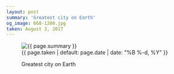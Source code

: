 ```yaml
---
layout: post
summary: 'Greatest city on Earth'
og_image: 668-1280.jpg
taken: August 3, 2017
---
```


<figure class="post" data-src="{{ site.assets_url }}/{{ page.og_image }}">
<img alt="{{ page.summary }}" sizes="(min-width: 700px) 50vw, calc(100vw - 2rem)" src="{{ site.assets_url }}/668-640.jpg" srcset="{{ site.assets_url }}/668-320.jpg 320w, {{ site.assets_url }}/668-640.jpg 640w, {{ site.assets_url }}/668-960.jpg 960w, {{ site.assets_url }}/668-1280.jpg 1280w"/>
<figcaption>
<time>{{ page.taken | default: page.date | date: "%B %-d, %Y" }}</time>
<p>Greatest city on Earth</p>
</figcaption>
</figure>
